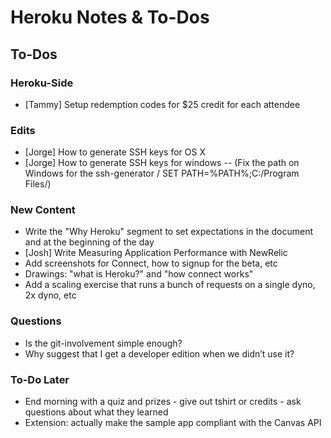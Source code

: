 # Heroku Notes & To-Dos

## To-Dos

### Heroku-Side

* [Tammy] Setup redemption codes for $25 credit for each attendee

### Edits

* [Jorge] How to generate SSH keys for OS X
* [Jorge] How to generate SSH keys for windows -- (Fix the path on Windows for the ssh-generator / SET PATH=%PATH%;C:/Program Files/)

### New Content

* Write the "Why Heroku" segment to set expectations in the document and at the beginning of the day
* [Josh] Write Measuring Application Performance with NewRelic
* Add screenshots for Connect, how to signup for the beta, etc
* Drawings: "what is Heroku?" and "how connect works"
* Add a scaling exercise that runs a bunch of requests on a single dyno, 2x dyno, etc

### Questions

* Is the git-involvement simple enough?
* Why suggest that I get a developer edition when we didn’t use it?

### To-Do Later

* End morning with a quiz and prizes - give out tshirt or credits - ask questions about what they learned
* Extension: actually make the sample app compliant with the Canvas API
